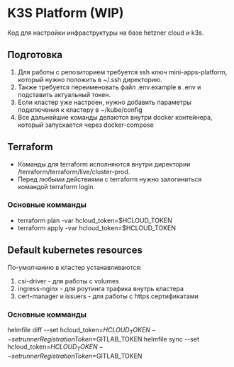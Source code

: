 # K3S Platform (WIP)

Код для настройки инфраструктуры на базе hetzner cloud и k3s.

## Подготовка
1. Для работы с репозиторием требуется ssh ключ mini-apps-platform, который нужно положить в ~/.ssh директорию.
2. Также требуется переименовать файл .env.example в .env и подставить актуальный токен.
3. Если кластер уже настроен, нужно добавить параметры подключения к кластеру в ~/kube/config 
4. Все дальнейшие команды делаются внутри docker контейнера, который запускается через docker-compose

## Terraform 
* Команды для terraform исполняются внутри директории /terraform/terraform/live/cluster-prod.
* Перед любыми действиями с terraform нужно залогиниться командой terraform login.

### Основные комманды
* terraform plan -var hcloud_token=$HCLOUD_TOKEN
* terraform apply -var hcloud_token=$HCLOUD_TOKEN

## Default kubernetes resources

По-умолчанию в кластер устанавливаются:
1. csi-driver - для работы с volumes
2. ingress-nginx - для роутинга трафика внутрь кластера
3. cert-manager и issuers - для работы с https сертификатами 

### Основные комманды
helmfile diff --set hcloud_token=$HCLOUD_TOKEN --set runnerRegistrationToken=$GITLAB_TOKEN
helmfile sync --set hcloud_token=$HCLOUD_TOKEN --set runnerRegistrationToken=$GITLAB_TOKEN
